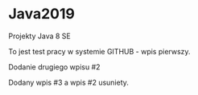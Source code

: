 # Java2019
Projekty Java 8 SE

To jest test pracy w systemie GITHUB - wpis pierwszy.

Dodanie drugiego wpisu #2

Dodany wpis #3 a wpis #2 usuniety.
